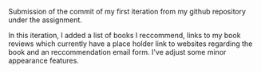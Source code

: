 Submission of the commit of my first iteration from my github repository under the assignment.

In this iteration, I added a list of books I reccommend, links to my book reviews which currently have a place holder link to websites regarding the book and an reccommendation email form. I've adjust some minor appearance features. 
